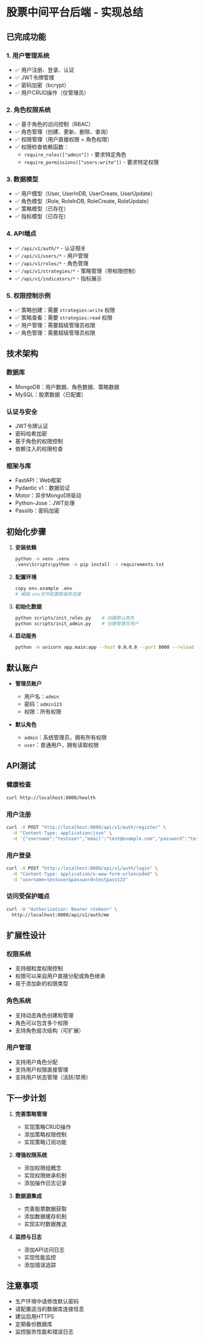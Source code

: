 # 股票中间平台后端 - 实现总结

## 已完成功能

### 1. 用户管理系统
- ✅ 用户注册、登录、认证
- ✅ JWT令牌管理
- ✅ 密码加密（bcrypt）
- ✅ 用户CRUD操作（仅管理员）

### 2. 角色权限系统
- ✅ 基于角色的访问控制（RBAC）
- ✅ 角色管理（创建、更新、删除、查询）
- ✅ 权限管理（用户直接权限 + 角色权限）
- ✅ 权限检查依赖函数：
  - `require_roles(["admin"])` - 要求特定角色
  - `require_permissions(["users:write"])` - 要求特定权限

### 3. 数据模型
- ✅ 用户模型（User, UserInDB, UserCreate, UserUpdate）
- ✅ 角色模型（Role, RoleInDB, RoleCreate, RoleUpdate）
- ✅ 策略模型（已存在）
- ✅ 指标模型（已存在）

### 4. API端点
- ✅ `/api/v1/auth/*` - 认证相关
- ✅ `/api/v1/users/*` - 用户管理
- ✅ `/api/v1/roles/*` - 角色管理
- ✅ `/api/v1/strategies/*` - 策略管理（带权限控制）
- ✅ `/api/v1/indicators/*` - 指标展示

### 5. 权限控制示例
- ✅ 策略创建：需要 `strategies:write` 权限
- ✅ 策略查看：需要 `strategies:read` 权限
- ✅ 用户管理：需要超级管理员权限
- ✅ 角色管理：需要超级管理员权限

## 技术架构

### 数据库
- MongoDB：用户数据、角色数据、策略数据
- MySQL：股票数据（已配置）

### 认证与安全
- JWT令牌认证
- 密码哈希加密
- 基于角色的权限控制
- 依赖注入的权限检查

### 框架与库
- FastAPI：Web框架
- Pydantic v1：数据验证
- Motor：异步MongoDB驱动
- Python-Jose：JWT处理
- Passlib：密码加密

## 初始化步骤

1. **安装依赖**
   ```bash
   python -m venv .venv
   .venv\Scripts\python -m pip install -r requirements.txt
   ```

2. **配置环境**
   ```bash
   copy env.example .env
   # 编辑.env文件配置数据库连接
   ```

3. **初始化数据**
   ```bash
   python scripts/init_roles.py    # 创建默认角色
   python scripts/init_admin.py    # 创建管理员用户
   ```

4. **启动服务**
   ```bash
   python -m uvicorn app.main:app --host 0.0.0.0 --port 8000 --reload
   ```

## 默认账户

- **管理员账户**
  - 用户名：`admin`
  - 密码：`admin123`
  - 权限：所有权限

- **默认角色**
  - `admin`：系统管理员，拥有所有权限
  - `user`：普通用户，拥有读取权限

## API测试

### 健康检查
```bash
curl http://localhost:8000/health
```

### 用户注册
```bash
curl -X POST "http://localhost:8000/api/v1/auth/register" \
  -H "Content-Type: application/json" \
  -d '{"username":"testuser","email":"test@example.com","password":"testpass123"}'
```

### 用户登录
```bash
curl -X POST "http://localhost:8000/api/v1/auth/login" \
  -H "Content-Type: application/x-www-form-urlencoded" \
  -d "username=testuser&password=testpass123"
```

### 访问受保护端点
```bash
curl -H "Authorization: Bearer <token>" \
  http://localhost:8000/api/v1/auth/me
```

## 扩展性设计

### 权限系统
- 支持细粒度权限控制
- 权限可以来自用户直接分配或角色继承
- 易于添加新的权限类型

### 角色系统
- 支持动态角色创建和管理
- 角色可以包含多个权限
- 支持角色层次结构（可扩展）

### 用户管理
- 支持用户角色分配
- 支持用户权限直接管理
- 支持用户状态管理（活跃/禁用）

## 下一步计划

1. **完善策略管理**
   - 实现策略CRUD操作
   - 添加策略权限控制
   - 实现策略订阅功能

2. **增强权限系统**
   - 添加权限组概念
   - 实现权限继承机制
   - 添加操作日志记录

3. **数据源集成**
   - 完善股票数据获取
   - 添加数据缓存机制
   - 实现实时数据推送

4. **监控与日志**
   - 添加API访问日志
   - 实现性能监控
   - 添加错误追踪

## 注意事项

- 生产环境中请修改默认密码
- 请配置适当的数据库连接信息
- 建议启用HTTPS
- 定期备份数据库
- 监控服务性能和错误日志
